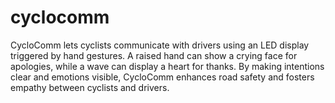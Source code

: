 # cyclocomm
CycloComm lets cyclists communicate with drivers using an LED display triggered by hand gestures. A raised hand can show a crying face for apologies, while a wave can display a heart for thanks. By making intentions clear and emotions visible, CycloComm enhances road safety and fosters empathy between cyclists and drivers.
